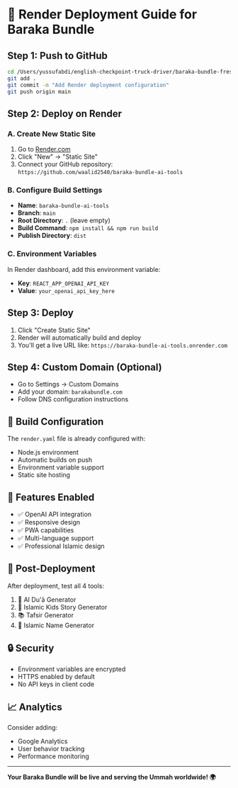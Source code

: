 # 🚀 Render Deployment Guide for Baraka Bundle

## Step 1: Push to GitHub
```bash
cd /Users/yussufabdi/english-checkpoint-truck-driver/baraka-bundle-fresh/
git add .
git commit -m "Add Render deployment configuration"
git push origin main
```

## Step 2: Deploy on Render

### A. Create New Static Site
1. Go to [Render.com](https://render.com)
2. Click "New" → "Static Site"
3. Connect your GitHub repository: `https://github.com/waalid2540/baraka-bundle-ai-tools`

### B. Configure Build Settings
- **Name**: `baraka-bundle-ai-tools`
- **Branch**: `main`
- **Root Directory**: `.` (leave empty)
- **Build Command**: `npm install && npm run build`
- **Publish Directory**: `dist`

### C. Environment Variables
In Render dashboard, add this environment variable:
- **Key**: `REACT_APP_OPENAI_API_KEY`
- **Value**: `your_openai_api_key_here`

## Step 3: Deploy
1. Click "Create Static Site"
2. Render will automatically build and deploy
3. You'll get a live URL like: `https://baraka-bundle-ai-tools.onrender.com`

## Step 4: Custom Domain (Optional)
- Go to Settings → Custom Domains
- Add your domain: `barakabundle.com`
- Follow DNS configuration instructions

## 🔧 Build Configuration

The `render.yaml` file is already configured with:
- Node.js environment
- Automatic builds on push
- Environment variable support
- Static site hosting

## 📱 Features Enabled
- ✅ OpenAI API integration
- ✅ Responsive design
- ✅ PWA capabilities
- ✅ Multi-language support
- ✅ Professional Islamic design

## 🌟 Post-Deployment
After deployment, test all 4 tools:
1. 🧠 AI Du'ā Generator
2. 📖 Islamic Kids Story Generator
3. 📚 Tafsir Generator
4. 🧾 Islamic Name Generator

## 🔒 Security
- Environment variables are encrypted
- HTTPS enabled by default
- No API keys in client code

## 📈 Analytics
Consider adding:
- Google Analytics
- User behavior tracking
- Performance monitoring

---

**Your Baraka Bundle will be live and serving the Ummah worldwide! 🌍**
